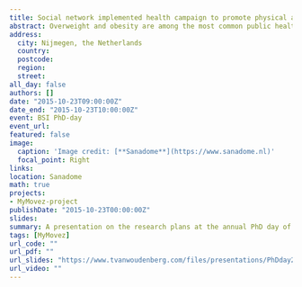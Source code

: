 ```yaml
---
title: Social network implemented health campaign to promote physical activity among youth
abstract: Overweight and obesity are among the most common public health problems in Western Society. Energy intake and expenditure have been identified as major contributors to the obesity epidemic (i.e., Big Two; Salvy, de la Haye, Bowker & Herman, 2012). Many campaigns focusing on the prevention and reduction of child obesity have been developed and implemented. Unfortunately, little effects were observed (Stice, Shaw, & Marti, 2006). A possible explanation for this is that prevention programs generally neglect the social context of the targeted individuals. However, individuals are surrounded by social influences that are co-determining the targeted behaviours (Cunningham et al., 2012; Patrick & Nicklas, 2005). Based on the diffusion of innovation theory (Valente2007; 2008; 2010), health campaigns can be improved by including the social context by targeting influence agents (i.e., social agents with a significant network position). Therefore, the aims of our projects are to design and implement a social network health campaign to promote physical activity among youth. For this study, we will make use of the Wearable Lab which consists of a smartphone and a fitness tracker. The aims of our projects are to investigate the most effective way to promote a healthy lifestyle, which influence agents we need to target and what kind influence mechanisms do they use. Based on these results, a combined intervention will be conducted among approximately 2500 youngsters (9-15 y/o) in the Netherlands.
address:
  city: Nijmegen, the Netherlands
  country: 
  postcode: 
  region: 
  street:
all_day: false
authors: []
date: "2015-10-23T09:00:00Z"
date_end: "2015-10-23T10:00:00Z"
event: BSI PhD-day
event_url:
featured: false
image:
  caption: 'Image credit: [**Sanadome**](https://www.sanadome.nl)'
  focal_point: Right
links:
location: Sanadome
math: true
projects:
- MyMovez-project
publishDate: "2015-10-23T00:00:00Z"
slides: 
summary: A presentation on the research plans at the annual PhD day of the faculty.
tags: [MyMovez]
url_code: ""
url_pdf: ""
url_slides: "https://www.tvanwoudenberg.com/files/presentations/PhDday20015.pdf"
url_video: ""
---
```

